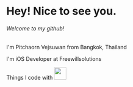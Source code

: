 # Hey! Nice to see you.

###### Welcome to my github!
I'm Pitchaorn Vejsuwan from Bangkok, Thailand 

I'm iOS Developer at Freewillsolutions

Things I code with <img src="https://cdn.icon-icons.com/icons2/2415/PNG/512/swift_original_logo_icon_146332.png" width="32" height="32">



